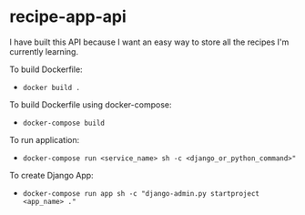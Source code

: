 # recipe-app-api
I have built this API because I want an easy way to store all the recipes I'm currently learning.

To build Dockerfile:
- `docker build .`

To build Dockerfile using docker-compose:
- `docker-compose build`

To run application:
- `docker-compose run <service_name> sh -c <django_or_python_command>"`

To create Django App:
- `docker-compose run app sh -c "django-admin.py startproject <app_name> ."`